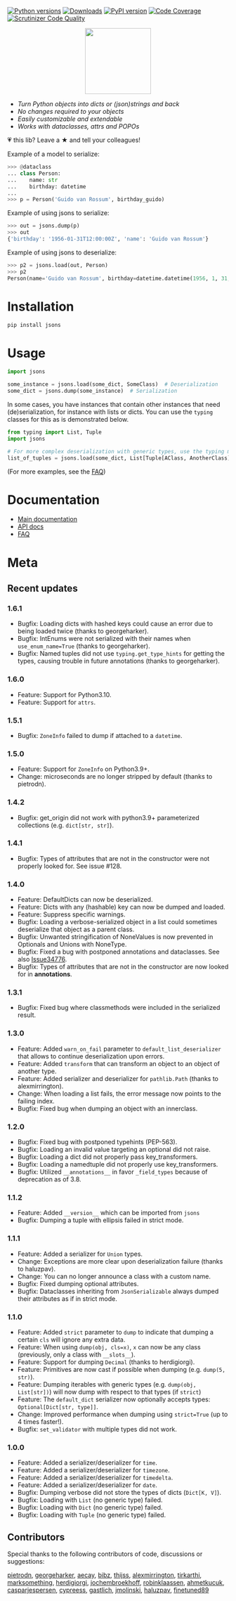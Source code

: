 [![Python versions](https://img.shields.io/pypi/pyversions/jsons.svg)](https://img.shields.io/pypi/pyversions/jsons.svg)
[![Downloads](https://pepy.tech/badge/jsons)](https://pepy.tech/project/jsons)
[![PyPI version](https://badge.fury.io/py/jsons.svg)](https://badge.fury.io/py/jsons)
[![Code Coverage](https://codecov.io/gh/ramonhagenaars/jsons/branch/master/graph/badge.svg)](https://codecov.io/gh/ramonhagenaars/jsons)
[![Scrutinizer Code Quality](https://scrutinizer-ci.com/g/ramonhagenaars/jsons/badges/quality-score.png?b=master)](https://scrutinizer-ci.com/g/ramonhagenaars/jsons/?branch=master)


<p align='center'>
  <a href='https://jsons.readthedocs.io/en/latest/'>
    <img width='150' src='https://github.com/ramonhagenaars/jsons/raw/master/resources/jsons-logo.svg?sanitize=true' />
  </a>
</p>

  - *Turn Python objects into dicts or (json)strings and back*
  - *No changes required to your objects*
  - *Easily customizable and extendable*
  - *Works with dataclasses, attrs and POPOs*

💗 this lib? Leave a ★ and tell your colleagues!

Example of a model to serialize:

```python
>>> @dataclass
... class Person:
...    name: str
...    birthday: datetime
...
>>> p = Person('Guido van Rossum', birthday_guido)
```

Example of using jsons to serialize:

```python
>>> out = jsons.dump(p)
>>> out
{'birthday': '1956-01-31T12:00:00Z', 'name': 'Guido van Rossum'}
```

Example of using jsons to deserialize:

```python
>>> p2 = jsons.load(out, Person)
>>> p2
Person(name='Guido van Rossum', birthday=datetime.datetime(1956, 1, 31, 12, 0, tzinfo=datetime.timezone.utc))
```

# Installation

    pip install jsons

# Usage

```python
import jsons

some_instance = jsons.load(some_dict, SomeClass)  # Deserialization
some_dict = jsons.dump(some_instance)  # Serialization
```

In some cases, you have instances that contain other instances that need (de)serialization, for instance with lists or dicts. You can use the
`typing` classes for this as is demonstrated below.

```python
from typing import List, Tuple
import jsons

# For more complex deserialization with generic types, use the typing module
list_of_tuples = jsons.load(some_dict, List[Tuple[AClass, AnotherClass]])
```

(For more examples, see the
[FAQ](https://jsons.readthedocs.io/en/latest/faq.html))

# Documentation 

  - [Main documentation](https://jsons.readthedocs.io/en/latest/)
  - [API docs](https://jsons.readthedocs.io/en/latest/api.html)
  - [FAQ](https://jsons.readthedocs.io/en/latest/faq.html)

# Meta

## Recent updates

### 1.6.1

- Bugfix: Loading dicts with hashed keys could cause an error due to being loaded twice (thanks to georgeharker).
- Bugfix: IntEnums were not serialized with their names when `use_enum_name=True` (thanks to georgeharker).
- Bugfix: Named tuples did not use `typing.get_type_hints` for getting the types, causing trouble in future annotations (thanks to georgeharker).

### 1.6.0

- Feature: Support for Python3.10.
- Feature: Support for `attrs`.

### 1.5.1

- Bugfix: `ZoneInfo` failed to dump if attached to a `datetime`.

### 1.5.0

- Feature: Support for `ZoneInfo` on Python3.9+.
- Change: microseconds are no longer stripped by default (thanks to pietrodn).

### 1.4.2

- Bugfix: get_origin did not work with python3.9+ parameterized collections (e.g. `dict[str, str]`).

### 1.4.1

- Bugfix: Types of attributes that are not in the constructor were not properly looked for. See issue #128.

### 1.4.0

- Feature: DefaultDicts can now be deserialized.
- Feature: Dicts with any (hashable) key can now be dumped and loaded.
- Feature: Suppress specific warnings.
- Bugfix: Loading a verbose-serialized object in a list could sometimes deserialize that object as a parent class.
- Bugfix: Unwanted stringification of NoneValues is now prevented in Optionals and Unions with NoneType.
- Bugfix: Fixed a bug with postponed annotations and dataclasses. See also [Issue34776](https://bugs.python.org/issue34776).
- Bugfix: Types of attributes that are not in the constructor are now looked for in __annotations__.

### 1.3.1

- Bugfix: Fixed bug where classmethods were included in the serialized result.

### 1.3.0

- Feature: Added `warn_on_fail` parameter to `default_list_deserializer` that allows to continue deserialization upon errors.
- Feature: Added `transform` that can transform an object to an object of another type.
- Feature: Added serializer and deserializer for `pathlib.Path` (thanks to alexmirrington).
- Change: When loading a list fails, the error message now points to the failing index.
- Bugfix: Fixed bug when dumping an object with an innerclass. 

### 1.2.0

- Bugfix: Fixed bug with postponed typehints (PEP-563).
- Bugfix: Loading an invalid value targeting an optional did not raise.
- Bugfix: Loading a dict did not properly pass key_transformers.
- Bugfix: Loading a namedtuple did not properly use key_transformers.
- Bugfix: Utilized `__annotations__` in favor `_field_types` because of deprecation as of 3.8.

### 1.1.2

- Feature: Added `__version__` which can be imported from `jsons`
- Bugfix: Dumping a tuple with ellipsis failed in strict mode.

### 1.1.1

  - Feature: Added a serializer for ``Union`` types.
  - Change: Exceptions are more clear upon deserialization failure (thanks to haluzpav).
  - Change: You can no longer announce a class with a custom name.
  - Bugfix: Fixed dumping optional attributes.
  - Bugfix: Dataclasses inheriting from ``JsonSerializable`` always dumped their attributes as if in strict mode. 

### 1.1.0

  - Feature: Added ``strict`` parameter to ``dump`` to indicate that dumping a certain ``cls`` will ignore any extra data.
  - Feature: When using ``dump(obj, cls=x)``, ``x`` can now be any class (previously, only a class with ``__slots__``).
  - Feature: Support for dumping ``Decimal`` (thanks to herdigiorgi).
  - Feature: Primitives are now cast if possible when dumping (e.g. ``dump(5, str)``).
  - Feature: Dumping iterables with generic types (e.g. ``dump(obj, List[str])``) will now dump with respect to that types (if ``strict``)
  - Feature: The ``default_dict`` serializer now optionally accepts types: ``Optional[Dict[str, type]]``.
  - Change: Improved performance when dumping using ``strict=True`` (up to 4 times faster!).
  - Bugfix: ``set_validator`` with multiple types did not work.

### 1.0.0

  - Feature: Added a serializer/deserializer for `time`.
  - Feature: Added a serializer/deserializer for `timezone`.
  - Feature: Added a serializer/deserializer for `timedelta`.
  - Feature: Added a serializer/deserializer for `date`.
  - Bugfix: Dumping verbose did not store the types of dicts (`Dict[K,
    V]`).
  - Bugfix: Loading with `List` (no generic type) failed.
  - Bugfix: Loading with `Dict` (no generic type) failed.
  - Bugfix: Loading with `Tuple` (no generic type) failed.
  

## Contributors

Special thanks to the following contributors of code, discussions or
suggestions:

[pietrodn](https://github.com/pietrodn),
[georgeharker](https://github.com/georgeharker),
[aecay](https://github.com/aecay),
[bibz](https://github.com/bibz),
[thijss](https://github.com/Thijss),
[alexmirrington](https://github.com/alexmirrington),
[tirkarthi](https://github.com/tirkarthi), 
[marksomething](https://github.com/marksomething), 
[herdigiorgi](https://github.com/herdigiorgi), 
[jochembroekhoff](https://github.com/jochembroekhoff), 
[robinklaassen](https://github.com/robinklaassen), 
[ahmetkucuk](https://github.com/ahmetkucuk), 
[casparjespersen](https://github.com/casparjespersen), 
[cypreess](https://github.com/cypreess), 
[gastlich](https://github.com/gastlich), 
[jmolinski](https://github.com/jmolinski), 
[haluzpav](https://github.com/haluzpav), 
[finetuned89](https://github.com/finetuned89)
 
